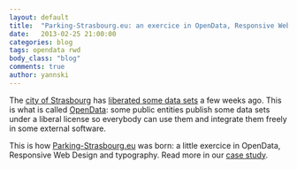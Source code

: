 ```yaml
---
layout: default
title:  "Parking-Strasbourg.eu: an exercice in OpenData, Responsive Web Design and typography"
date:   2013-02-25 21:00:00
categories: blog
tags: opendata rwd
body_class: "blog"
comments: true
author: yannski
---
```


The [city of Strasbourg](http://www.strasbourg.eu) has <a href="http://www.strasbourg.eu/ma-situation/professionnel/open-data">liberated some data sets</a> a few weeks ago. This is what is called [OpenData](http://en.wikipedia.org/wiki/Open_data): some public entities publish some data sets under a liberal license so everybody can use them and integrate them freely in some external software.

This is how [Parking-Strasbourg.eu](http://www.parking-strasbourg.eu) was born: a little exercice in OpenData, Responsive Web Design and typography. Read more in our [case study]().

